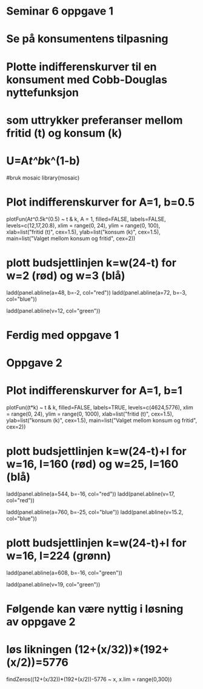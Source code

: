 # Seminar 6 oppgave 1
# Se på konsumentens tilpasning 

# Plotte indifferenskurver til en konsument med Cobb-Douglas nyttefunksjon
# som uttrykker preferanser mellom fritid (t) og konsum (k) 
# 
# U=A*t^b*k^(1-b)

#bruk mosaic
library(mosaic)



# Plot indifferenskurver for A=1, b=0.5

plotFun(A*t^0.5*k^(0.5) ~ t & k,
        A = 1, filled=FALSE, labels=FALSE,
        levels=c(12,17,20.8),
        xlim = range(0, 24),
        ylim = range(0, 100), 
        xlab=list("fritid (t)", cex=1.5), ylab=list("konsum (k)", cex=1.5), 
        main=list("Valget mellom konsum og fritid", cex=2))

# plott budsjettlinjen k=w(24-t) for w=2 (rød) og w=3 (blå)


ladd(panel.abline(a=48, b=-2, col="red")) 
ladd(panel.abline(a=72, b=-3, col="blue"))


ladd(panel.abline(v=12, col="green")) 

# Ferdig med oppgave 1

# Oppgave 2

# Plot indifferenskurver for A=1, b=1

plotFun((t*k) ~ t & k,
        filled=FALSE, labels=TRUE,
        levels=c(4624,5776),
        xlim = range(0, 24),
        ylim = range(0, 1000), 
        xlab=list("fritid (t)", cex=1.5), ylab=list("konsum (k)", cex=1.5), 
        main=list("Valget mellom konsum og fritid", cex=2))

# plott budsjettlinjen k=w(24-t)+I for w=16, I=160 (rød) og w=25, I=160 (blå)


ladd(panel.abline(a=544, b=-16, col="red")) 
ladd(panel.abline(v=17, col="red"))

ladd(panel.abline(a=760, b=-25, col="blue"))
ladd(panel.abline(v=15.2, col="blue"))

# plott budsjettlinjen k=w(24-t)+I for w=16, I=224 (grønn)

ladd(panel.abline(a=608, b=-16, col="green"))

ladd(panel.abline(v=19, col="green"))

# Følgende kan være nyttig i løsning av oppgave 2

# løs likningen (12+(x/32))*(192+(x/2))=5776

findZeros((12+(x/32))*(192+(x/2))-5776 ~ x, 
          x.lim = range(0,300))
